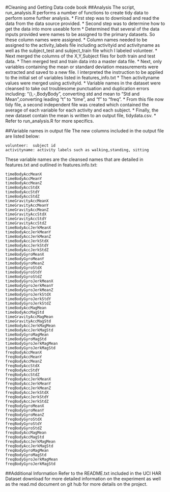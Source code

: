 <br>
#Cleaning and Getting Data code book
##Analysis 
The script, run_analysis.R performs a number of functions to create tidy data to perform some further analysis.
*	First step was to download and read the data from the data source provided.
*	Second step was to determine how to get the data into more useable form
*	Determined that several of the data inputs provided were names to be assigned to the primary datasets.  So these column names were assigned.
*	 Column names needed to be assigned to the activity_labels file including activityid and activityname as well as the subject_test and subject_train file which I labeled volunteer.  
*	Next merged the columns of the X,Y,Subject files for both train and test data.
*	Then merged test and train data into a master data file.
*	Next, only variables containing the mean or standard deviation measurements were extracted and saved to a new file. I interpreted the instruction to be applied to the initial set of variables listed in features_info.txt
*	Then activityname values were merged using activityid.
*	Variable names in the dataset were cleansed to take out troublesome punctuation and duplication errors including: “(),-,BodyBody”, converting std and mean to “Std and Mean”,converting leading “t” to  “time”, and “f” to “freq”. 
*	From this file now tidy file, a second independent file was created which contained the average of each variable for each activity and each subject.
*	Finally, the new dataset contain the mean is written to an output file, tidydata.csv.
*	Refer to run_analysis.R for more specifics.

##Variable names in output file
The new columns included in the output file are listed below:<br>
```
volunteer:  subject id
activityname: activity labels such as walking,standing, sitting 
```
These variable names are the cleansed names that are detailed in features.txt and outlined in features.info.txt:
<br>
```
timeBodyAccMeanX
timeBodyAccMeanY
timeBodyAccMeanZ
timeBodyAccStdX
timeBodyAccStdY
timeBodyAccStdZ
timeGravityAccMeanX
timeGravityAccMeanY
timeGravityAccMeanZ
timeGravityAccStdX
timeGravityAccStdY
timeGravityAccStdZ
timeBodyAccJerkMeanX
timeBodyAccJerkMeanY
timeBodyAccJerkMeanZ
timeBodyAccJerkStdX
timeBodyAccJerkStdY
timeBodyAccJerkStdZ
timeBodyGyroMeanX
timeBodyGyroMeanY
timeBodyGyroMeanZ
timeBodyGyroStdX
timeBodyGyroStdY
timeBodyGyroStdZ
timeBodyGyroJerkMeanX
timeBodyGyroJerkMeanY
timeBodyGyroJerkMeanZ
timeBodyGyroJerkStdX
timeBodyGyroJerkStdY
timeBodyGyroJerkStdZ
timeBodyAccMagMean
timeBodyAccMagStd
timeGravityAccMagMean
timeGravityAccMagStd
timeBodyAccJerkMagMean
timeBodyAccJerkMagStd
timeBodyGyroMagMean
timeBodyGyroMagStd
timeBodyGyroJerkMagMean
timeBodyGyroJerkMagStd
freqBodyAccMeanX
freqBodyAccMeanY
freqBodyAccMeanZ
freqBodyAccStdX
freqBodyAccStdY
freqBodyAccStdZ
freqBodyAccJerkMeanX
freqBodyAccJerkMeanY
freqBodyAccJerkMeanZ
freqBodyAccJerkStdX
freqBodyAccJerkStdY
freqBodyAccJerkStdZ
freqBodyGyroMeanX
freqBodyGyroMeanY
freqBodyGyroMeanZ
freqBodyGyroStdX
freqBodyGyroStdY
freqBodyGyroStdZ
freqBodyAccMagMean
freqBodyAccMagStd
freqBodyAccJerkMagMean
freqBodyAccJerkMagStd
freqBodyGyroMagMean
freqBodyGyroMagStd
freqBodyGyroJerkMagMean
freqBodyGyroJerkMagStd

```



##Additional Information
Refer to the README.txt included in the UCI HAR Dataset download for more detailed information on the experiment as well as the read.md document on git hub for more details on the project.
